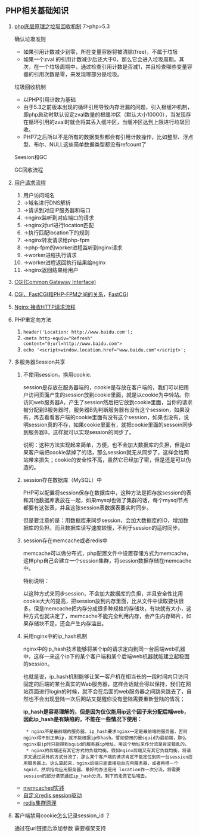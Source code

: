 ## PHP相关基础知识

1. [php底层原理之垃圾回收机制](https://juejin.im/post/5c7b785af265da2d8c7de5f1) 7>php>5.3
    
    确认垃圾准则
    * 如果引用计数减少到零，所在变量容器将被清除(free)，不属于垃圾
    * 如果一个zval 的引用计数减少后还大于0，那么它会进入垃圾周期。其次，在一个垃圾周期中，通过检查引用计数是否减1，并且检查哪些变量容器的引用次数是零，来发现哪部分是垃圾。

    垃圾回收机制
    * 以PHP引用计数为基础
    * 由于5.3之前版本出现的循环引用导致内存泄漏的问题，引入根缓冲机制，即php启动时默认设定zval数量的根缓冲区（默认大小10000），当发现存在循环引用的zval时就会将其丢入缓冲区，当缓冲区达到上限进行垃圾回收。
    * PHP7之后所以不是所有的数据类型都会有引用计数操作，比如整型、浮点型、布尔、NULL这些简单数据类型都没有refcount了

    Seesion和GC


    GC回收流程
2. [用户请求流程](https://juejin.im/post/5c7b83de51882578860c3a44)
    
    1.  用户访问域名
    1. ->域名进行DNS解析
    1. ->请求到对应IP服务器和端口
    1. ->nginx监听到对应端口的请求
    1. ->nginx对url进行location匹配
    1. ->执行匹配location下的规则
    1. ->nginx转发请求给php-fpm
    1. ->php-fpm的worker进程监听到nginx请求
    1. ->worker进程执行请求
    1. ->worker进程返回执行结果给nginx
    1. ->nginx返回结果给用户
3. [CGI(Common Gateway Interface) ](https://zhuanlan.zhihu.com/p/25013398)
4. [CGI、FastCGI和PHP-FPM之间的关系](https://www.awaimai.com/371.html)，[FastCGI](https://github.com/reeze/tipi/blob/master/book/chapt02/02-02-03-fastcgi.markdown)
5. [Nginx 接收HTTP请求流程](https://www.codedump.info/post/20190131-nginx-read-http-request/)
6. PHP重定向方法
    1. `header('Location: http://www.baidu.com');`
    2. `<meta http-equiv="Refresh" content="0;url=http://www.baidu.com">`
    3. `echo '<script>window.location.href="www.baidu.com"</script>';`


7. 多服务器Session共享
    1. 不使用session，换用cookie. 

        session是存放在服务器端的，cookie是存放在客户端的，我们可以把用户访问页面产生的session放到cookie里面，就是以cookie为中转站。你访问web服务器A，产生了session然后把它放到cookie里面，当你的请求被分配到B服务器时，服务器B先判断服务器有没有这个session，如果没有，再去看看客户端的cookie里面有没有这个session，如果也没有，说明session真的不存，如果cookie里面有，就把cookie里面的sessoin同步到服务器B，这样就可以实现session的同步了。
    
        说明：这种方法实现起来简单，方便，也不会加大数据库的负担，但是如果客户端把cookie禁掉了的话，那么session就无从同步了，这样会给网站带来损失；cookie的安全性不高，虽然它已经加了密，但是还是可以伪造的。
    2. session存在数据库（MySQL）中
        
        PHP可以配置将session保存在数据库中，这种方法是把存放session的表和其他数据库表放在一起，如果mysql也做了集群的话，每个mysql节点都要有这张表，并且这张session表数据表要实时同步。
        
        但是要注意的是：用数据库来同步session，会加大数据库的IO，增加数据库的负担。而且数据库读写速度较慢，不利于session的适时同步。

    3. session存在memcache或者redis中
        
        memcache可以做分布式，php配置文件中设置存储方式为memcache，这样php自己会建立一个session集群，将session数据存储在memcache中。
        
        特别说明：
        
        以这种方式来同步session，不会加大数据库的负担，并且安全性比用cookie大大的提高，把session放到内存里面，比从文件中读取要快很多。但是memcache把内存分成很多种规格的存储块，有块就有大小，这种方式也就决定了，memcache不能完全利用内存，会产生内存碎片，如果存储块不足，还会产生内存溢出。

    4. 采用nginx中的ip_hash机制
        
        nginx中的ip_hash技术能够将某个ip的请求定向到同一台后端web机器中，这样一来这个ip下的某个客户端和某个后端web机器就能建立起稳固的session。
        
        也就是说，ip_hash机制能够让某一客户机在相当长的一段时间内只访问固定的后端的某台真实的Web服务器，这样会话就会得以保持，我们在网站页面进行login的时候，就不会在后面的web服务器之间跳来跳去了，自然也不会出现登陆一次后网站又提醒你没有登陆需要重新登陆的情况；

        **ip_hash是容易理解的，但是因为仅仅能用ip这个因子来分配后端web，因此ip_hash是有缺陷的，不能在一些情况下使用：**

            * nginx不是最前端的服务器。ip_hash要求nginx一定是最前端的服务器，否则nginx得不到正确ip，就不能根据ip作hash。譬如使用的是squid为最前端，那么nginx取ip时只能得到squid的服务器ip地址，用这个地址来作分流是肯定错乱的。
            * nginx的后端还有其它方式的负载均衡。假如nginx后端又有其它负载均衡，将请求又通过另外的方式分流了，那么某个客户端的请求肯定不能定位到同一台session应用服务器上。这么算起来，nginx后端只能直接指向应用服务器，或者再搭一个squid，然后指向应用服务器。最好的办法是用 location作一次分流，将需要session的部分请求通过ip_hash分流，剩下的走其它后端去。



    * [memcached实践](https://www.cnblogs.com/kevingrace/p/6031356.html)
    * [自定义redis session驱动](https://cloud.tencent.com/developer/article/1555716) 
    * [redis集群原理](https://github.com/phpredis/phpredis/blob/develop/cluster.markdown#readme)

8. 客户端禁用cookie怎么记录session_id ？

    通过在url链接后添加参数 需要框架支持